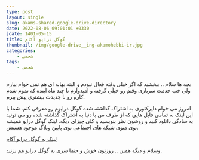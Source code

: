 ```yaml
---
type: post
layout: single
slug: akams-shared-google-drive-directory
date: 2022-08-06 09:01:01 +0330
jdate: 1401-05-15
title: گوگل درایو آکام
thumbnail: /img/google-drive__ing-akamohebbi-ir.jpg
categories: 
    - شخصی
tags:
    - شخصی
---
```




بچه ها سلام .. ببخشید که اگر خیلی وقته فعال نبودم و البته بهانه ای هم نمی خوام بیارم ولی خب خدمت سربازی وقتم رو خیلی گرفته و امیدوارم تا چند ماه آینده که تموم شدم کارم رو با جدیدت بیشتری پیش ببرم.

امروز می خوام دایرکتوری به اشتراک گذاشته شده گوگل درایوم رو معرفی کنم. شما با این لینک به تمامی فایل هایی که از طرف من با دنیا به اشتراک گذاشته شده رو می تونید به سادگی دانلود کنید و روشون نظر بنویسید و کلی چیزای دیگه. لینک گوگل درایو همیشه توی منوی شبکه های اجتماعی توی پایین وبلاگ موجود هستش.

[لینک به گوگل درایو آکام](https://drive.google.com/open?id=1p_jOlA5UAWy_fpyDgcv2H2hqAIOql0Hq&authuser=akamohebbi%40gmail.com&usp=drive_fs)

وسلام و دیگه همین .. روزتون خوش و حتما سری به گوگل درایو هم بزنید.